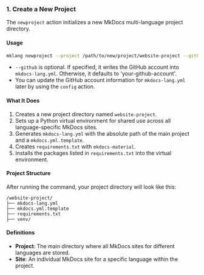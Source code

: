 ### 1. Create a New Project

The `newproject` action initializes a new MkDocs multi-language project directory.

#### Usage

```bash
mklang newproject --project /path/to/new/project/website-project --github <github-account>
```

- `--github` is optional. If specified, it writes the GitHub account into `mkdocs-lang.yml`. Otherwise, it defaults to 'your-github-account'.
- You can update the GitHub account information for `mkdocs-lang.yml` later by using the `config` action.

#### What It Does

1. Creates a new project directory named `website-project`.
2. Sets up a Python virtual environment for shared use across all language-specific MkDocs sites.
3. Generates `mkdocs-lang.yml` with the absolute path of the main project and a `mkdocs.yml.template`.
4. Creates `requirements.txt` with `mkdocs-material`.
5. Installs the packages listed in `requirements.txt` into the virtual environment.

#### Project Structure

After running the command, your project directory will look like this:

```
/website-project/
├── mkdocs-lang.yml
├── mkdocs.yml.template
├── requirements.txt
├── venv/
```

#### Definitions

- **Project**: The main directory where all MkDocs sites for different languages are stored.
- **Site**: An individual MkDocs site for a specific language within the project. 